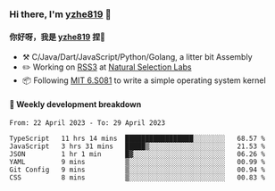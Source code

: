 ### Hi there, I'm [yzhe819](https://github.com/yzhe819) 👋

#### 你好呀，我是 [yzhe819](https://github.com/yzhe819) 捏👋

- :hammer_and_pick: C/Java/Dart/JavaScript/Python/Golang, a litter bit Assembly
- :pencil2: Working on [RSS3](https://github.com/NaturalSelectionLabs/RSS3) at [Natural Selection Labs](https://github.com/NaturalSelectionLabs)
- 📦 Following [MIT 6.S081](https://pdos.csail.mit.edu/6.S081/2020/) to write a simple operating system kernel



#### 📝 Weekly development breakdown

<!--START_SECTION:waka-->

```text
From: 22 April 2023 - To: 29 April 2023

TypeScript   11 hrs 14 mins  █████████████████░░░░░░░░   68.57 %
JavaScript   3 hrs 31 mins   █████▒░░░░░░░░░░░░░░░░░░░   21.53 %
JSON         1 hr 1 min      █▓░░░░░░░░░░░░░░░░░░░░░░░   06.26 %
YAML         9 mins          ▒░░░░░░░░░░░░░░░░░░░░░░░░   00.99 %
Git Config   9 mins          ▒░░░░░░░░░░░░░░░░░░░░░░░░   00.94 %
CSS          8 mins          ▒░░░░░░░░░░░░░░░░░░░░░░░░   00.83 %
```

<!--END_SECTION:waka-->



